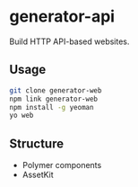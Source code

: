 # generator-api

Build HTTP API-based websites.

## Usage

```sh
git clone generator-web
npm link generator-web
npm install -g yeoman
yo web
```

## Structure

 * Polymer components
 * AssetKit


